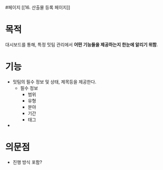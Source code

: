 #페이지
[[16. 산출물 등록 페이지]]

# 목적
대시보드를 통해, 특정 밋팀 관리에서 **어떤 기능들을 제공하는지 한눈에 알리기 위함**.


# 기능
- 밋팀의 필수 정보 및 상태, 제목등을 제공한다.
	- 필수 정보
		- 범위
		- 유형
		- 분야
		- 기간
		- 태그
- 

# 의문점
- 진행 방식 포함?
